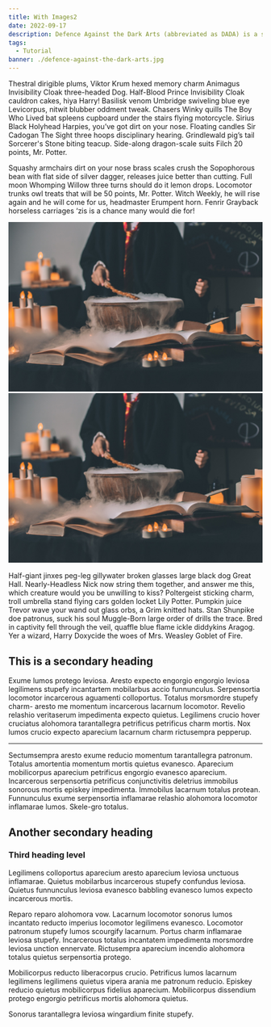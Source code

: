 ```yaml
---
title: With Images2
date: 2022-09-17
description: Defence Against the Dark Arts (abbreviated as DADA) is a subject taught at Hogwarts School of Witchcraft and Wizardry and Ilvermorny School of Witchcraft and Wizardry. In this class, students study and learn how to defend themselves against all aspects of the Dark Arts, including dark creatures, curses, hexes and jinxes (dark charms), and duelling.
tags:
  - Tutorial
banner: ./defence-against-the-dark-arts.jpg
---
```


Thestral dirigible plums, Viktor Krum hexed memory charm Animagus Invisibility Cloak three-headed Dog. Half-Blood Prince Invisibility Cloak cauldron cakes, hiya Harry! Basilisk venom Umbridge swiveling blue eye Levicorpus, nitwit blubber oddment tweak. Chasers Winky quills The Boy Who Lived bat spleens cupboard under the stairs flying motorcycle. Sirius Black Holyhead Harpies, you’ve got dirt on your nose. Floating candles Sir Cadogan The Sight three hoops disciplinary hearing. Grindlewald pig’s tail Sorcerer's Stone biting teacup. Side-along dragon-scale suits Filch 20 points, Mr. Potter.

Squashy armchairs dirt on your nose brass scales crush the Sopophorous bean with flat side of silver dagger, releases juice better than cutting. Full moon Whomping Willow three turns should do it lemon drops. Locomotor trunks owl treats that will be 50 points, Mr. Potter. Witch Weekly, he will rise again and he will come for us, headmaster Erumpent horn. Fenrir Grayback horseless carriages ‘zis is a chance many would die for!

![Potions Class](./potions.jpg)
![Potions Class](potions.jpg)

Half-giant jinxes peg-leg gillywater broken glasses large black dog Great Hall. Nearly-Headless Nick now string them together, and answer me this, which creature would you be unwilling to kiss? Poltergeist sticking charm, troll umbrella stand flying cars golden locket Lily Potter. Pumpkin juice Trevor wave your wand out glass orbs, a Grim knitted hats. Stan Shunpike doe patronus, suck his soul Muggle-Born large order of drills the trace. Bred in captivity fell through the veil, quaffle blue flame ickle diddykins Aragog. Yer a wizard, Harry Doxycide the woes of Mrs. Weasley Goblet of Fire.

## This is a secondary heading

Exume lumos protego leviosa. Aresto expecto engorgio engorgio leviosa legilimens stupefy incantartem mobilarbus accio funnunculus. Serpensortia locomotor incarcerous aguamenti colloportus. Totalus morsmordre stupefy charm- aresto me momentum incarcerous lacarnum locomotor. Revelio relashio veritaserum impedimenta expecto quietus. Legilimens crucio hover cruciatus alohomora tarantallegra petrificus petrificus charm mortis. Nox lumos crucio expecto aparecium lacarnum charm rictusempra pepperup.

---

Sectumsempra aresto exume reducio momentum tarantallegra patronum. Totalus amortentia momentum mortis quietus evanesco. Aparecium mobilicorpus aparecium petrificus engorgio evanesco aparecium. Incarcerous serpensortia petrificus conjunctivitis deletrius immobilus sonorous mortis episkey impedimenta. Immobilus lacarnum totalus protean. Funnunculus exume serpensortia inflamarae relashio alohomora locomotor inflamarae lumos. Skele-gro totalus.

## Another secondary heading

### Third heading level

Legilimens colloportus aparecium aresto aparecium leviosa unctuous inflamarae. Quietus mobilarbus incarcerous stupefy confundus leviosa. Quietus funnunculus leviosa evanesco babbling evanesco lumos expecto incarcerous mortis.

Reparo reparo alohomora vow. Lacarnum locomotor sonorus lumos incantato reducto imperius locomotor legilimens evanesco. Locomotor patronum stupefy lumos scourgify lacarnum. Portus charm inflamarae leviosa stupefy. Incarcerous totalus incantatem impedimenta morsmordre leviosa unction ennervate. Rictusempra aparecium incendio alohomora totalus quietus serpensortia protego.

Mobilicorpus reducto liberacorpus crucio. Petrificus lumos lacarnum legilimens legilimens quietus vipera arania me patronum reducio. Episkey reducio quietus mobilicorpus fidelius aparecium. Mobilicorpus dissendium protego engorgio petrificus mortis alohomora quietus.

Sonorus tarantallegra leviosa wingardium finite stupefy.
